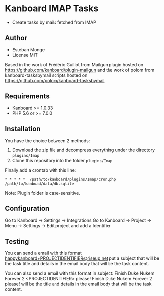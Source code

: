 Kanboard IMAP Tasks
=====================


- Create tasks by mails fetched from IMAP

Author
------

- Esteban Monge
- License MIT

Based in the work of Frédéric Guillot from Mailgun plugin hosted on https://github.com/kanboard/plugin-mailgun
and the work of polom from kanboard-tasksbymail scripts hosted on https://github.com/polom/kanboard-tasksbymail

Requirements
------------

- Kanboard >= 1.0.33
- PHP 5.6 or >= 7.0.0

Installation
------------

You have the choice between 2 methods:

1. Download the zip file and decompress everything under the directory `plugins/Imap`
2. Clone this repository into the folder `plugins/Imap`

Finally add a crontab with this line:

	* * * * *  /path/to/kanboard/plugins/Imap/cron.php /path/to/kanboad/data/db.sqlite

Note: Plugin folder is case-sensitive.

Configuration
-------------

Go to Kanboard -> Settings -> Integrations
Go to Kanboard -> Project -> Menu -> Settings -> Edit project and add a Identifier

Testing
-------

You can send a email with this format happykanboard+PROJECTIDENTIFIER@riseup.net put a subject that will be the task title and details in the email body that will be the task content.

You can also send a email with this format in subject: Finish Duke Nukem Forever 2 \<PROJECTIDENTIFIER\> please! Finish Duke Nukem Forever 2 please! will be the title and details in the email body that will be the task content.
